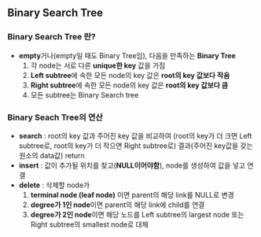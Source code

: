 ## Binary Search Tree

### Binary Search Tree 란?
- **empty**거나(empty일 때도 Binary Tree임), 다음을 만족하는 **Binary Tree**
    1) 각 node는 서로 다른 **unique한 key** 값을 가짐
    2) **Left subtree**에 속한 모든 node의 key 값은 **root의 key 값보다 작음**
    3) **Right subtree**에 속한 모든 node의 key 값은 **root의 key 값보다 큼**
    4) 모든 subtree는 Binary Search tree

### Binary Seach Tree의 연산
- **search** : root의 key 값과 주어진 key 값을 비교하여 (root의 key가 더 크면 Left subtree로, root의 key가 더 작으면 Right subtree로) 결과(주어진 key값을 갖는 원소의 data값) return
- **insert** : 값이 추가될 위치를 찾고(**NULL이어야함**), node를 생성하여 값을 넣고 연결
- **delete** : 삭제할 node가
    1) **terminal node (leaf node)** 이면 parent의 해당 link를 NULL로 변경
    2) **degree가 1인 node**이면 parent의 해당 link에 child를 연결
    3) **degree가 2인 node**이면 해당 노드를 Left subtree의 largest node 또는 Right subtree의 smallest node로 대체
